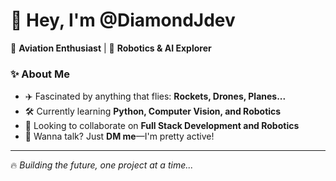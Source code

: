 # 👋 Hey, I'm **@DiamondJdev**  

🚀 **Aviation Enthusiast** | 🤖 **Robotics & AI Explorer**  

### ✨ About Me  
- ✈️ Fascinated by anything that flies: **Rockets, Drones, Planes...**  
- 🛠️ Currently learning **Python, Computer Vision, and Robotics**  
- 🤝 Looking to collaborate on **Full Stack Development and Robotics**  
- 💬 Wanna talk? Just **DM me**—I'm pretty active!  

---

🔥 *Building the future, one project at a time...*  
